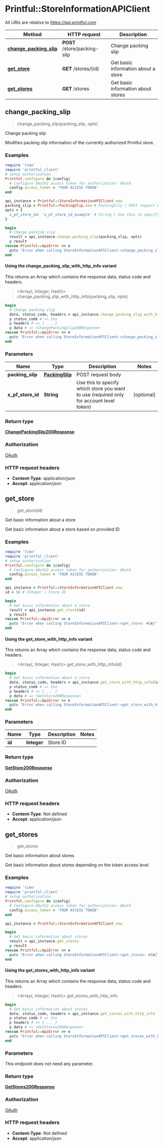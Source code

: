 # Printful::StoreInformationAPIClient

All URIs are relative to *https://api.printful.com*

| Method | HTTP request | Description |
| ------ | ------------ | ----------- |
| [**change_packing_slip**](StoreInformationAPIClient.md#change_packing_slip) | **POST** /store/packing-slip | Change packing slip |
| [**get_store**](StoreInformationAPIClient.md#get_store) | **GET** /stores/{id} | Get basic information about a store |
| [**get_stores**](StoreInformationAPIClient.md#get_stores) | **GET** /stores | Get basic information about stores |


## change_packing_slip

> <ChangePackingSlip200Response> change_packing_slip(packing_slip, opts)

Change packing slip

Modifies packing slip information of the currently authorized Printful store.

### Examples

```ruby
require 'time'
require 'printful_client'
# setup authorization
Printful.configure do |config|
  # Configure OAuth2 access token for authorization: OAuth
  config.access_token = 'YOUR ACCESS TOKEN'
end

api_instance = Printful::StoreInformationAPIClient.new
packing_slip = Printful::PackingSlip.new # PackingSlip | POST request body
opts = {
  x_pf_store_id: 'x_pf_store_id_example' # String | Use this to specify which store you want to use (required only for account level token)
}

begin
  # Change packing slip
  result = api_instance.change_packing_slip(packing_slip, opts)
  p result
rescue Printful::ApiError => e
  puts "Error when calling StoreInformationAPIClient->change_packing_slip: #{e}"
end
```

#### Using the change_packing_slip_with_http_info variant

This returns an Array which contains the response data, status code and headers.

> <Array(<ChangePackingSlip200Response>, Integer, Hash)> change_packing_slip_with_http_info(packing_slip, opts)

```ruby
begin
  # Change packing slip
  data, status_code, headers = api_instance.change_packing_slip_with_http_info(packing_slip, opts)
  p status_code # => 2xx
  p headers # => { ... }
  p data # => <ChangePackingSlip200Response>
rescue Printful::ApiError => e
  puts "Error when calling StoreInformationAPIClient->change_packing_slip_with_http_info: #{e}"
end
```

### Parameters

| Name | Type | Description | Notes |
| ---- | ---- | ----------- | ----- |
| **packing_slip** | [**PackingSlip**](PackingSlip.md) | POST request body |  |
| **x_pf_store_id** | **String** | Use this to specify which store you want to use (required only for account level token) | [optional] |

### Return type

[**ChangePackingSlip200Response**](ChangePackingSlip200Response.md)

### Authorization

[OAuth](../README.md#OAuth)

### HTTP request headers

- **Content-Type**: application/json
- **Accept**: application/json


## get_store

> <GetStore200Response> get_store(id)

Get basic information about a store

Get basic information about a store based on provided ID

### Examples

```ruby
require 'time'
require 'printful_client'
# setup authorization
Printful.configure do |config|
  # Configure OAuth2 access token for authorization: OAuth
  config.access_token = 'YOUR ACCESS TOKEN'
end

api_instance = Printful::StoreInformationAPIClient.new
id = 56 # Integer | Store ID

begin
  # Get basic information about a store
  result = api_instance.get_store(id)
  p result
rescue Printful::ApiError => e
  puts "Error when calling StoreInformationAPIClient->get_store: #{e}"
end
```

#### Using the get_store_with_http_info variant

This returns an Array which contains the response data, status code and headers.

> <Array(<GetStore200Response>, Integer, Hash)> get_store_with_http_info(id)

```ruby
begin
  # Get basic information about a store
  data, status_code, headers = api_instance.get_store_with_http_info(id)
  p status_code # => 2xx
  p headers # => { ... }
  p data # => <GetStore200Response>
rescue Printful::ApiError => e
  puts "Error when calling StoreInformationAPIClient->get_store_with_http_info: #{e}"
end
```

### Parameters

| Name | Type | Description | Notes |
| ---- | ---- | ----------- | ----- |
| **id** | **Integer** | Store ID |  |

### Return type

[**GetStore200Response**](GetStore200Response.md)

### Authorization

[OAuth](../README.md#OAuth)

### HTTP request headers

- **Content-Type**: Not defined
- **Accept**: application/json


## get_stores

> <GetStores200Response> get_stores

Get basic information about stores

Get basic information about stores depending on the token access level

### Examples

```ruby
require 'time'
require 'printful_client'
# setup authorization
Printful.configure do |config|
  # Configure OAuth2 access token for authorization: OAuth
  config.access_token = 'YOUR ACCESS TOKEN'
end

api_instance = Printful::StoreInformationAPIClient.new

begin
  # Get basic information about stores
  result = api_instance.get_stores
  p result
rescue Printful::ApiError => e
  puts "Error when calling StoreInformationAPIClient->get_stores: #{e}"
end
```

#### Using the get_stores_with_http_info variant

This returns an Array which contains the response data, status code and headers.

> <Array(<GetStores200Response>, Integer, Hash)> get_stores_with_http_info

```ruby
begin
  # Get basic information about stores
  data, status_code, headers = api_instance.get_stores_with_http_info
  p status_code # => 2xx
  p headers # => { ... }
  p data # => <GetStores200Response>
rescue Printful::ApiError => e
  puts "Error when calling StoreInformationAPIClient->get_stores_with_http_info: #{e}"
end
```

### Parameters

This endpoint does not need any parameter.

### Return type

[**GetStores200Response**](GetStores200Response.md)

### Authorization

[OAuth](../README.md#OAuth)

### HTTP request headers

- **Content-Type**: Not defined
- **Accept**: application/json

